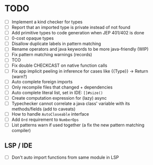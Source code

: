 # TODO

- [ ] Implement a kind checker for types
- [ ] Report that an imported type is private instead of not found
- [ ] Add primitive types to code generation when JEP 401/402 is done
- [ ] 0-cost opaque types
- [ ] Disallow duplicate labels in pattern matching
- [ ] Rename operators and java keywords to be more java-friendly (WIP)
- [ ] Fix pattern matching warnings (records)
- [ ] TCO
- [ ] Fix double CHECKCAST on native function calls
- [ ] Fix app implicit peeling in inference for cases like {{Type}} -> Return (warn?)
- [ ] Auto complete foreign imports
- [ ] Only recompile files that changed + dependencies
- [ ] Auto complete literal list, set in IDE: `[]#size()`
- [ ] Create computation expression for (lazy) async
- [ ] Typechecker cannot correlate a java class' variable with its methods/fields (add to caveats)
- [ ] How to handle `AutoCloseable` interface
- [ ] Add `Ord` requirement to `NumberOps`
- [ ] List patterns warn if used together (a fix the new pattern matching compiler)

## LSP / IDE

- [ ] Don't auto import functions from same module in LSP